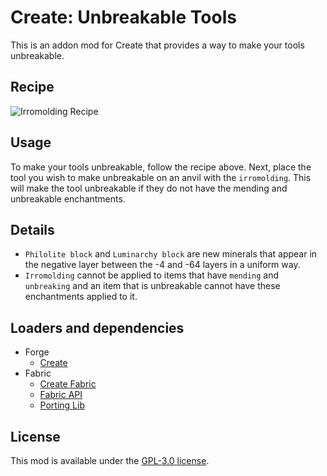 # Create: Unbreakable Tools

This is an addon mod for Create that provides a way to make your tools unbreakable.

## Recipe

![Irromolding Recipe](https://i.imgur.com/fC5p3Ra.png)

## Usage

To make your tools unbreakable, follow the recipe above. Next, place the tool you wish to make unbreakable on an anvil
with the `irromolding`. This will make the tool unbreakable if they do not have the mending and unbreakable
enchantments.

## Details

- `Philolite block` and `Luminarchy block` are new minerals that appear in the negative layer between the -4 and -64
  layers in a uniform way.
- `Irromolding` cannot be applied to items that have `mending` and `unbreaking` and an item that is unbreakable cannot
  have these enchantments applied to it.

## Loaders and dependencies

- Forge
    - [Create](https://modrinth.com/mod/create)
- Fabric
    - [Create Fabric](https://modrinth.com/mod/create-fabric)
    - [Fabric API](https://modrinth.com/mod/fabric-api)
    - [Porting Lib](https://modrinth.com/mod/porting_lib)

## License
This mod is available under the [GPL-3.0 license](LICENSE).
